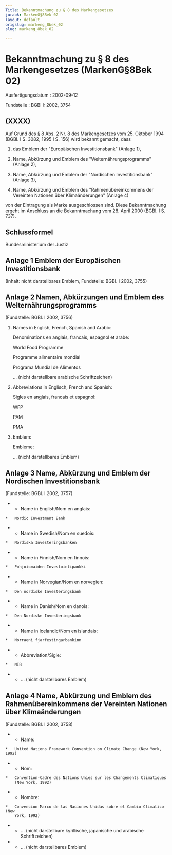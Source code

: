 ```yaml
---
Title: Bekanntmachung zu § 8 des Markengesetzes
jurabk: MarkenG§8Bek 02
layout: default
origslug: markeng_8bek_02
slug: markeng_8bek_02

---
```


# Bekanntmachung zu § 8 des Markengesetzes (MarkenG§8Bek 02)

Ausfertigungsdatum
:   2002-09-12

Fundstelle
:   BGBl I: 2002, 3754



## (XXXX)

Auf Grund des § 8 Abs. 2 Nr. 8 des Markengesetzes vom 25. Oktober 1994
(BGBl. I S. 3082, 1995 I S. 156) wird bekannt gemacht, dass

1.  das Emblem der "Europäischen Investitionsbank" (Anlage 1),


2.  Name, Abkürzung und Emblem des "Welternährungsprogramms" (Anlage 2),


3.  Name, Abkürzung und Emblem der "Nordischen Investitionsbank" (Anlage
    3),


4.  Name, Abkürzung und Emblem des "Rahmenübereinkommens der Vereinten
    Nationen über Klimaänderungen" (Anlage 4)



von der Eintragung als Marke ausgeschlossen sind.
Diese Bekanntmachung ergeht im Anschluss an die Bekanntmachung vom 28.
April 2000 (BGBl. I S. 737).


## Schlussformel

Bundesministerium der Justiz


## Anlage 1 Emblem der Europäischen Investitionsbank

(Inhalt: nicht darstellbares Emblem,
Fundstelle: BGBl. I 2002, 3755)


## Anlage 2 Namen, Abkürzungen und Emblem des Welternährungsprogramms

(Fundstelle: BGBl. I 2002, 3756)


1.  Names in English, French, Spanish and Arabic:

    Denominations en anglais, francais, espagnol et arabe:

    World Food Programme

    Programme alimentaire mondial

    Programa Mundial de Alimentos

    ... (nicht darstellbare arabische Schriftzeichen)


2.  Abbreviations in Englisch, French and Spanish:

    Sigles en anglais,
    francais et espagnol:

    WFP

    PAM

    PMA


3.  Emblem:

    Embleme:

    ... (nicht darstellbares Emblem)





## Anlage 3 Name, Abkürzung und Emblem der Nordischen Investitionsbank

(Fundstelle: BGBl. I 2002, 3757)

*    *   Name in English/Nom en anglais:

    *   Nordic Investment Bank


*    *   Name in Swedish/Nom en suedois:

    *   Nordiska Investeringsbanken


*    *   Name in Finnish/Nom en finnois:

    *   Pohjoismaiden Investointipankki


*    *   Name in Norvegian/Nom en norvegien:

    *   Den nordiske Investeringsbank


*    *   Name in Danish/Nom en danois:

    *   Den Nordiske Investeringsbank


*    *   Name in Icelandic/Nom en islandais:

    *   Norraeni fjarfestingarbankinn


*    *   Abbreviation/Sigle:

    *   NIB


*    *   ... (nicht darstellbares Emblem)





## Anlage 4 Name, Abkürzung und Emblem des Rahmenübereinkommens der Vereinten Nationen über Klimaänderungen

(Fundstelle: BGBl. I 2002, 3758)

*    *   Name:

    *   United Nations Framework Convention on Climate Change (New York, 1992)


*    *   Nom:

    *   Convention-Cadre des Nations Unies sur les Changements Climatiques
        (New York, 1992)


*    *   Nombre:

    *   Convencion Marco de las Naciones Unidas sobre el Cambio Climatico (New
        York, 1992)


*    *   ... (nicht darstellbare kyrillische, japanische und arabische
        Schriftzeichen)


*    *   ... (nicht darstellbares Emblem)




